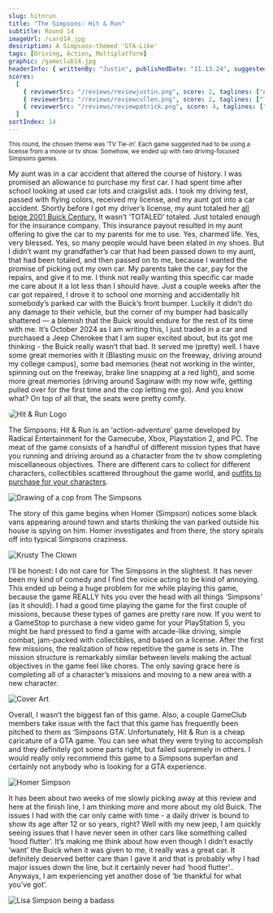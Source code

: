 ```yaml
---
slug: hitnrun
title: "The Simpsons: Hit & Run"
subtitle: Round 14
imageUrl: /card14.jpg
description: A Simpsons-themed 'GTA-Like'
tags: [Driving, Action, Multiplatform]
graphic: /gameclub14.jpg
headerInfo: { writtenBy: "Justin", publishedDate: "11.13.24", suggestedBy: "Cullen" }
scores:
  [
    { reviewerSrc: "/reviews/reviewjustin.png", score: 2, taglines: ["A caricature of GTA"] },
    { reviewerSrc: "/reviews/reviewcullen.png", score: 2, taglines: ["Take off those rose-tinted glasses"] },
    { reviewerSrc: "/reviews/reviewpatrick.png", score: 4, taglines: ["Eat my dust, dusteaters"] }
  ]
sortIndex: 14
---
```


<sub>This round, the chosen theme was ‘TV Tie-in’. Each game suggested had to be using a license from a movie or tv show. Somehow, we ended up with two driving-focused Simpsons games.</sub>

My aunt was in a car accident that altered the course of history. I was promised an allowance to purchase my first car. I had spent time after school looking at used car lots and craigslist ads. I took my driving test, passed with flying colors, received my license, and my aunt got into a car accident. Shortly before I got my driver’s license, my aunt totaled her [all beige 2001 Buick Century.](/reviews/hitnrun/century.jpg) It wasn’t ‘TOTALED’ totaled. Just totaled enough for the insurance company. This insurance payout resulted in my aunt offering to give the car to my parents for me to use. Yes, charmed life. Yes, very blessed. Yes, so many people would have been elated in my shoes. But I didn’t want my grandfather’s car that had been passed down to my aunt, that had been totaled, and then passed on to me, because I wanted the promise of picking out my own car. My parents take the car, pay for the repairs, and give it to me. I think not really wanting this specific car made me care about it a lot less than I should have. Just a couple weeks after the car got repaired, I drove it to school one morning and accidentally hit somebody’s parked car with the Buick’s front bumper. Luckily it didn’t do any damage to their vehicle, but the corner of my bumper had basically shattered — a blemish that the Buick would endure for the rest of its time with me. It’s October 2024 as I am writing this, I just traded in a car and purchased a Jeep Cherokee that I am super excited about, but its got me thinking - the Buick really wasn’t that bad. It served me (pretty) well. I have some great memories with it (Blasting music on the freeway, driving around my college campus), some bad memories (heat not working in the winter, spinning out on the freeway, brake line snapping at a red light), and some more great memories (driving around Saginaw with my now wife, getting pulled over for the first time and the cop letting me go). And you know what? On top of all that, the seats were pretty comfy.

<div class="reviewlogo"><img src="/reviews/hitnrun/logo.png"
alt="Hit & Run Logo" style="border-radius: 20px;"/></div>

The Simpsons: Hit & Run is an ‘action-adventure’ game developed by Radical Entertainment for the Gamecube, Xbox, Playstation 2, and PC. The meat of the game consists of a handful of different mission types that have you running and driving around as a character from the tv show completing miscellaneous objectives. There are different cars to collect for different characters, collectibles scattered throughout the game world, and [outfits to purchase for your characters](/reviews/hitnrun/outfit.jpg).

<div class="reviewsplit"><img src="/reviews/hitnrun/cop.png"
alt="Drawing of a cop from The Simpsons" /><div>

The story of this game begins when Homer (Simpson) notices some black vans appearing around town and starts thinking the van parked outside his house is spying on him. Homer investigates and from there, the story spirals off into typical Simpsons craziness.

<div class="reviewsplit"><img src="/reviews/hitnrun/krusty.gif"
alt="Krusty The Clown" /><div>

I’ll be honest: I do not care for The Simpsons in the slightest. It has never been my kind of comedy and I find the voice acting to be kind of annoying. This ended up being a huge problem for me while playing this game, because the game REALLY hits you over the head with all things ‘Simpsons’ (as it should). I had a good time playing the game for the first couple of missions, because these types of games are pretty rare now. If you went to a GameStop to purchase a new video game for your PlayStation 5, you might be hard pressed to find a game with arcade-like driving, simple combat, jam-packed with collectibles, and based on a license. After the first few missions, the realization of how repetitive the game is sets in. The mission structure is remarkably similar between levels making the actual objectives in the game feel like chores. The only saving grace here is completing all of a character’s missions and moving to a new area with a new character.

<div class="reviewsplit"><img src="/reviews/hitnrun/cover.jpg"
alt="Cover Art" /><div>

Overall, I wasn’t the biggest fan of this game. Also, a couple GameClub members take issue with the fact that this game has frequently been pitched to them as ‘Simpsons GTA’. Unfortunately, Hit & Run is a cheap caricature of a GTA game. You can see what they were trying to accomplish and they definitely got some parts right, but failed supremely in others. I would really only recommend this game to a Simpsons superfan and certainly not anybody who is looking for a GTA experience.

<div class="reviewsplit"><img src="/reviews/hitnrun/homer.jpg"
alt="Homer Simpson" /><div>

It has been about two weeks of me slowly picking away at this review and here at the finish line, I am thinking more and more about my old Buick. The issues I had with the car only came with time - a daily driver is bound to show its age after 12 or so years, right? Well with my new jeep, I am quickly seeing issues that I have never seen in other cars like something called ‘hood flutter’. It’s making me think about how even though I didn’t exactly ‘want’ the Buick when it was given to me, it really was a great car. It definitely deserved better care than I gave it and that is probably why I had major issues down the line, but it certainly never had ‘hood flutter’.. Anyways, I am experiencing yet another dose of ‘be thankful for what you’ve got’.

<div class="reviewsplit"><img src="/reviews/hitnrun/lisa.gif"
alt="Lisa Simpson being a badass" /><div>
<br><br>